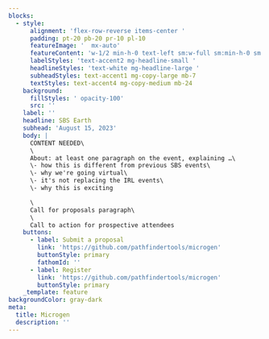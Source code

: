 ```yaml
---
blocks:
  - style:
      alignment: 'flex-row-reverse items-center '
      padding: pt-20 pb-20 pr-10 pl-10
      featureImage: '  mx-auto'
      featureContent: 'w-1/2 min-h-0 text-left sm:w-full sm:min-h-0 sm:text-left'
      labelStyles: 'text-accent2 mg-headline-small '
      headlineStyles: 'text-white mg-headline-large '
      subheadStyles: text-accent1 mg-copy-large mb-7
      textStyles: text-accent4 mg-copy-medium mb-24
    background:
      fillStyles: ' opacity-100'
      src: ''
    label: ''
    headline: SBS Earth
    subhead: 'August 15, 2023'
    body: |
      CONTENT NEEDED\
      \
      About: at least one paragraph on the event, explaining …\
      \- how this is different from previous SBS events\
      \- why we're going virtual\
      \- it's not replacing the IRL events\
      \- why this is exciting

      \
      Call for proposals paragraph\
      \
      Call to action for prospective attendees
    buttons:
      - label: Submit a proposal
        link: 'https://github.com/pathfindertools/microgen'
        buttonStyle: primary
        fathomId: ''
      - label: Register
        link: 'https://github.com/pathfindertools/microgen'
        buttonStyle: primary
    _template: feature
backgroundColor: gray-dark
meta:
  title: Microgen
  description: ''
---
```















